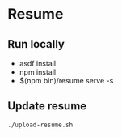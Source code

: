 # Resume

## Run locally

- asdf install
- npm install
- $(npm bin)/resume serve -s

## Update resume

`./upload-resume.sh`
